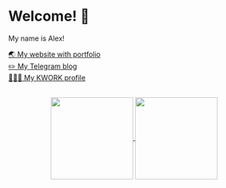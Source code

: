 # Welcome! 👋

My name is Alex!

[🌏 My website with portfolio](http://alexoblomov.ru) </br>
[✏️ My Telegram blog](https://t.me/alexeywrites) </br>
[👨🏻‍💻 My KWORK profile](https://kwork.ru/user/alexoblomov) </br></br>

<p align="center">
  <a href="https://github.com/schepach?tab=repositories">
    <img
      align="center"
      height="165"
      src="https://github-readme-stats.vercel.app/api/top-langs/?username=schepach&layout=compact&theme=graywhite"
    />
  </a>
  <a href="https://github.com/schepach?tab=repositories">
    <img
      align="center"
      height="165"
      src="https://github-readme-stats.vercel.app/api?username=schepach&count_private=true&show_icons=true&theme=graywhite"
    />
  </a>
</p>
